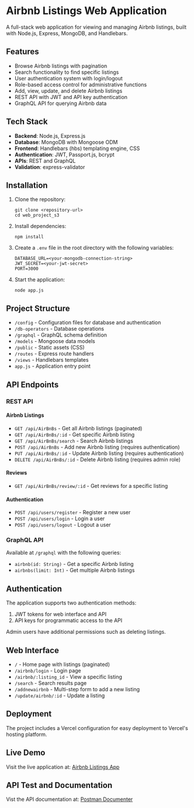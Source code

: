 # Airbnb Listings Web Application

A full-stack web application for viewing and managing Airbnb listings, built with Node.js, Express, MongoDB, and Handlebars.

## Features

- Browse Airbnb listings with pagination
- Search functionality to find specific listings
- User authentication system with login/logout
- Role-based access control for administrative functions
- Add, view, update, and delete Airbnb listings
- REST API with JWT and API key authentication
- GraphQL API for querying Airbnb data

## Tech Stack

- **Backend**: Node.js, Express.js
- **Database**: MongoDB with Mongoose ODM
- **Frontend**: Handlebars (hbs) templating engine, CSS
- **Authentication**: JWT, Passport.js, bcrypt
- **APIs**: REST and GraphQL
- **Validation**: express-validator

## Installation

1. Clone the repository:

   ```
   git clone <repository-url>
   cd web_project_s3
   ```

2. Install dependencies:

   ```
   npm install
   ```

3. Create a `.env` file in the root directory with the following variables:

   ```
   DATABASE_URL=<your-mongodb-connection-string>
   JWT_SECRET=<your-jwt-secret>
   PORT=3000
   ```

4. Start the application:
   ```
   node app.js
   ```

## Project Structure

- `/config` - Configuration files for database and authentication
- `/db-operators` - Database operations
- `/graphql` - GraphQL schema definition
- `/models` - Mongoose data models
- `/public` - Static assets (CSS)
- `/routes` - Express route handlers
- `/views` - Handlebars templates
- `app.js` - Application entry point

## API Endpoints

### REST API

#### Airbnb Listings

- `GET /api/AirBnBs` - Get all Airbnb listings (paginated)
- `GET /api/AirBnBs/:id` - Get specific Airbnb listing
- `GET /api/AirBnBs/search` - Search Airbnb listings
- `POST /api/AirBnBs` - Add new Airbnb listing (requires authentication)
- `PUT /api/AirBnBs/:id` - Update Airbnb listing (requires authentication)
- `DELETE /api/AirBnBs/:id` - Delete Airbnb listing (requires admin role)

#### Reviews

- `GET /api/AirBnBs/review/:id` - Get reviews for a specific listing

#### Authentication

- `POST /api/users/register` - Register a new user
- `POST /api/users/login` - Login a user
- `POST /api/users/logout` - Logout a user

### GraphQL API

Available at `/graphql` with the following queries:

- `airbnb(id: String)` - Get a specific Airbnb listing
- `airbnbs(limit: Int)` - Get multiple Airbnb listings

## Authentication

The application supports two authentication methods:

1. JWT tokens for web interface and API
2. API keys for programmatic access to the API

Admin users have additional permissions such as deleting listings.

## Web Interface

- `/` - Home page with listings (paginated)
- `/airbnb/login` - Login page
- `/airbnb/:listing_id` - View a specific listing
- `/search` - Search results page
- `/addnewairbnb` - Multi-step form to add a new listing
- `/update/airbnb/:id` - Update a listing

## Deployment

The project includes a Vercel configuration for easy deployment to Vercel's hosting platform.

## Live Demo

Visit the live application at: [Airbnb Listings App](https://web-project-s3-murex.vercel.app/)

## API Test and Documentation

Vist the API documentation at: [Postman Documenter](https://documenter.getpostman.com/view/14091899/2sAYBbd8zK)
